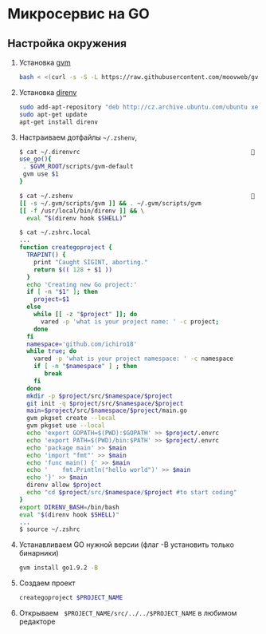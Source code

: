 # Микросервис на GO

## Настройка окружения

1. Установка [gvm](https://github.com/moovweb/gvm)

    ```sh
    bash < <(curl -s -S -L https://raw.githubusercontent.com/moovweb/gvm/master/binscripts/gvm-installer)
    ```
2. Установка [direnv](https://github.com/direnv/direnv)

    ```sh
    sudo add-apt-repository "deb http://cz.archive.ubuntu.com/ubuntu xenial main universe"
    sudo apt-get update
    apt-get install direnv
    ```
3. Настраиваем дотфайлы `~/.zshenv`,
   ```sh
   $ cat ~/.direnvrc                                                 17:16:35
   use_go(){
    . $GVM_ROOT/scripts/gvm-default
    gvm use $1
   }

   $ cat ~/.zshenv                                                   17:16:26
   [[ -s ~/.gvm/scripts/gvm ]] && . ~/.gvm/scripts/gvm
   [[ -f /usr/local/bin/direnv ]] && \
     eval “$(direnv hook $SHELL)”

   $ cat ~/.zshrc.local
   ...
   function creategoproject {
     TRAPINT() {
       print "Caught SIGINT, aborting."
       return $(( 128 + $1 ))
     }
     echo 'Creating new Go project:'
     if [ -n "$1" ]; then
       project=$1
     else
       while [[ -z "$project" ]]; do
         vared -p 'what is your project name: ' -c project;
       done
     fi
     namespace='github.com/ichiro18'
     while true; do
       vared -p 'what is your project namespace: ' -c namespace
       if [ -n "$namespace" ] ; then
          break
       fi
     done
     mkdir -p $project/src/$namespace/$project
     git init -q $project/src/$namespace/$project
     main=$project/src/$namespace/$project/main.go
     gvm pkgset create --local
     gvm pkgset use --local
     echo 'export GOPATH=$(PWD):$GOPATH' >> $project/.envrc
     echo 'export PATH=$(PWD)/bin:$PATH' >> $project/.envrc
     echo 'package main' >> $main
     echo 'import "fmt"' >> $main
     echo 'func main() {' >> $main
     echo '    fmt.Println("hello world")' >> $main
     echo '}' >> $main
     direnv allow $project
     echo "cd $project/src/$namespace/$project #to start coding"
   }
   export DIRENV_BASH=/bin/bash
   eval "$(direnv hook $SHELL)"
   ...
   $ source ~/.zshrc
   ```

4. Устанавливаем GO нужной версии (флаг -В установить только бинарники)

    ```sh
    gvm install go1.9.2 -B
    ```

4. Создаем проект
    ```sh
    creategoproject $PROJECT_NAME
    ```
5. Открываем ` $PROJECT_NAME/src/../../$PROJECT_NAME` в любимом редакторе